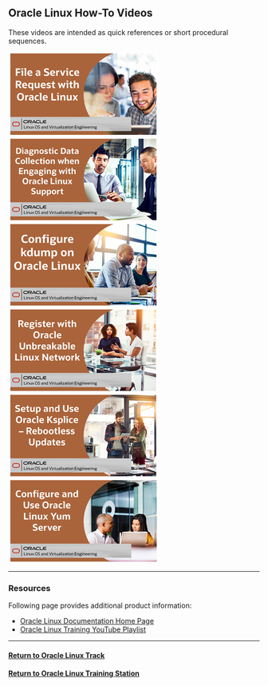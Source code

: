 ## Oracle Linux How-To Videos
These videos are intended as quick references or short procedural sequences.

[![](../../common/images/file_sr_300.png)](https://youtu.be/an__8pNrptY)
[![](../../common/images/diag_data_coll_300.png)](https://youtu.be/iy8IXLlSxUw)
[![](../../common/images/kdump_300.png)](https://youtu.be/7p8SRETTYxs)
[![](../../common/images/register_ULN_300.png)](https://youtu.be/-fRXz3GKbng)
[![](../../common/images/set_use_ksplice_300.png)](https://youtu.be/gW2y3GI6SuU)
[![](../../common/images/yum_server_300.png)](https://youtu.be/a4zg-S-bWZw)

---

### Resources

Following page provides additional product information:

- [Oracle Linux Documentation Home Page](https://docs.oracle.com/en/operating-systems/oracle-linux/)
- [Oracle Linux Training YouTube Playlist](https://www.youtube.com/playlist?list=PLKCk3OyNwIztOLwiTOF0HOV5aiTjGNpLl)

---

#### [Return to Oracle Linux Track](../ol.md)

#### [Return to Oracle Linux Training Station](../../README.md)
